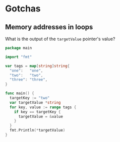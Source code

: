 # Gotchas

## Memory addresses in loops

What is the output of the `targetValue` pointer's value?

```go
package main

import "fmt"

var tags = map[string]string{
  "one":   "one",
  "two":   "two",
  "three": "three",
}

func main() {
  targetKey := "two"
  var targetValue *string
  for key, value := range tags {
    if key == targetKey {
      targetValue = &value
    }
  }
  fmt.Println(*targetValue)
}
```
